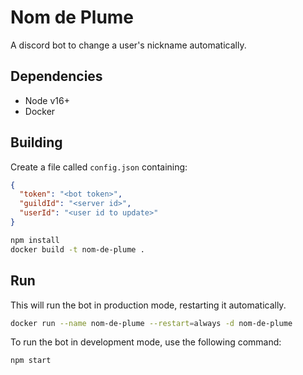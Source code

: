 # Nom de Plume

A discord bot to change a user's nickname automatically.

## Dependencies

- Node v16+
- Docker

## Building

Create a file called `config.json` containing:

```json
{
  "token": "<bot token>",
  "guildId": "<server id>",
  "userId": "<user id to update>"
}
```

```sh
npm install
docker build -t nom-de-plume .
```

## Run

This will run the bot in production mode, restarting it automatically.

```sh
docker run --name nom-de-plume --restart=always -d nom-de-plume
```

To run the bot in development mode, use the following command:

```sh
npm start
```
